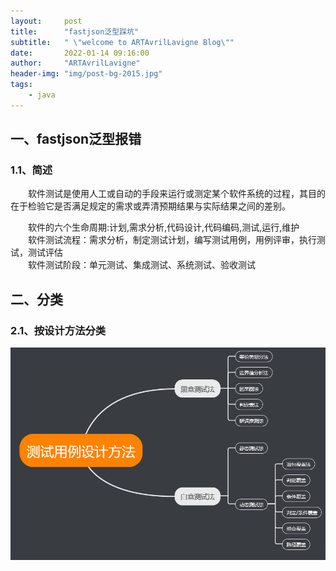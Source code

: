 ```yaml
---
layout:     post
title:      "fastjson泛型踩坑"
subtitle:   " \"welcome to ARTAvrilLavigne Blog\""
date:       2022-01-14 09:16:00
author:     "ARTAvrilLavigne"
header-img: "img/post-bg-2015.jpg"
tags:
    - java
---
```

## 一、fastjson泛型报错<br>

### 1.1、简述<br>

　　软件测试是使用人工或自动的手段来运行或测定某个软件系统的过程，其目的在于检验它是否满足规定的需求或弄清预期结果与实际结果之间的差别。<br>
  
　　软件的六个生命周期:计划,需求分析,代码设计,代码编码,测试,运行,维护<br>
　　软件测试流程：需求分析，制定测试计划，编写测试用例，用例评审，执行测试，测试评估<br>
　　软件测试阶段：单元测试、集成测试、系统测试、验收测试<br>


## 二、分类<br>

### 2.1、按设计方法分类<br>

<div>
	<a class="fancybox_mydefine" rel="group" href="https://github.com/ARTAvrilLavigne/ARTAvrilLavigne.github.io/blob/master/myblog/2021-03-10-Test-Method/1.png?raw=true">
            <img id="testMethod" src="https://github.com/ARTAvrilLavigne/ARTAvrilLavigne.github.io/blob/master/myblog/2021-03-10-Test-Method/1.png?raw=true" alt="testMethod"/>
	</a>
</div>

